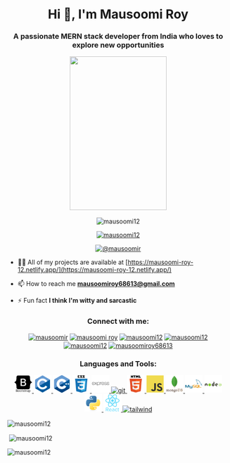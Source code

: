 <h1 align="center">Hi 👋, I'm Mausoomi Roy</h1>
<h3 align="center">A passionate MERN stack developer from India who loves to explore new opportunities</h3>
<p align="center">
<img 
     width="220px" 
     height="350px" src="https://user-images.githubusercontent.com/112415870/230753696-54448a7f-ced2-447f-9997-9df5a72f6a9d.jpeg">
</p>    
    
    

<p align="center"> <img src="https://komarev.com/ghpvc/?username=mausoomi12&label=Profile%20views&color=0e75b6&style=flat" alt="mausoomi12" /> </p>

<p align="center"> <a href="https://github.com/ryo-ma/github-profile-trophy"><img src="https://github-profile-trophy.vercel.app/?username=mausoomi12" alt="mausoomi12" /></a> </p>

<p align="center"> <a href="https://twitter.com/@mausoomir" target="blank"><img src="https://img.shields.io/twitter/follow/@mausoomir?logo=twitter&style=for-the-badge" alt="@mausoomir" /></a> </p>

- 👨‍💻 All of my projects are available at [https://mausoomi-roy-12.netlify.app/](https://mausoomi-roy-12.netlify.app/)

- 📫 How to reach me **mausoomiroy68613@gmail.com**

- ⚡ Fun fact **I think I'm witty and sarcastic**

<h3 align="center">Connect with me:</h3>
<p align="center">
<a href="https://twitter.com/@mausoomir" target="blank"><img align="center" src="https://raw.githubusercontent.com/rahuldkjain/github-profile-readme-generator/master/src/images/icons/Social/twitter.svg" alt="mausoomir" height="30" width="40" /></a>
<a href="https://linkedin.com/in/mausoomi roy" target="blank"><img align="center" src="https://raw.githubusercontent.com/rahuldkjain/github-profile-readme-generator/master/src/images/icons/Social/linked-in-alt.svg" alt="mausoomi roy" height="30" width="40" /></a>
<a href="https://instagram.com/mausoomi12" target="blank"><img align="center" src="https://raw.githubusercontent.com/rahuldkjain/github-profile-readme-generator/master/src/images/icons/Social/instagram.svg" alt="mausoomi12" height="30" width="40" /></a>
<a href="https://www.codechef.com/users/mausoomi12" target="blank"><img align="center" src="https://cdn.jsdelivr.net/npm/simple-icons@3.1.0/icons/codechef.svg" alt="mausoomi12" height="30" width="40" /></a>
<a href="https://www.leetcode.com/mausoomi12" target="blank"><img align="center" src="https://raw.githubusercontent.com/rahuldkjain/github-profile-readme-generator/master/src/images/icons/Social/leet-code.svg" alt="mausoomi12" height="30" width="40" /></a>
<a href="https://auth.geeksforgeeks.org/user/mausoomiroy68613" target="blank"><img align="center" src="https://raw.githubusercontent.com/rahuldkjain/github-profile-readme-generator/master/src/images/icons/Social/geeks-for-geeks.svg" alt="mausoomiroy68613" height="30" width="40" /></a>
</p>

<h3 align="center">Languages and Tools:</h3>
<p align="center"> <a href="https://getbootstrap.com" target="_blank" rel="noreferrer"> <img src="https://raw.githubusercontent.com/devicons/devicon/master/icons/bootstrap/bootstrap-plain-wordmark.svg" alt="bootstrap" width="40" height="40"/> </a> <a href="https://www.cprogramming.com/" target="_blank" rel="noreferrer"> <img src="https://raw.githubusercontent.com/devicons/devicon/master/icons/c/c-original.svg" alt="c" width="40" height="40"/> </a> <a href="https://www.w3schools.com/cpp/" target="_blank" rel="noreferrer"> <img src="https://raw.githubusercontent.com/devicons/devicon/master/icons/cplusplus/cplusplus-original.svg" alt="cplusplus" width="40" height="40"/> </a> <a href="https://www.w3schools.com/css/" target="_blank" rel="noreferrer"> <img src="https://raw.githubusercontent.com/devicons/devicon/master/icons/css3/css3-original-wordmark.svg" alt="css3" width="40" height="40"/> </a> <a href="https://expressjs.com" target="_blank" rel="noreferrer"> <img src="https://raw.githubusercontent.com/devicons/devicon/master/icons/express/express-original-wordmark.svg" alt="express" width="40" height="40"/> </a> <a href="https://git-scm.com/" target="_blank" rel="noreferrer"> <img src="https://www.vectorlogo.zone/logos/git-scm/git-scm-icon.svg" alt="git" width="40" height="40"/> </a> <a href="https://www.w3.org/html/" target="_blank" rel="noreferrer"> <img src="https://raw.githubusercontent.com/devicons/devicon/master/icons/html5/html5-original-wordmark.svg" alt="html5" width="40" height="40"/> </a> <a href="https://developer.mozilla.org/en-US/docs/Web/JavaScript" target="_blank" rel="noreferrer"> <img src="https://raw.githubusercontent.com/devicons/devicon/master/icons/javascript/javascript-original.svg" alt="javascript" width="40" height="40"/> </a> <a href="https://www.mongodb.com/" target="_blank" rel="noreferrer"> <img src="https://raw.githubusercontent.com/devicons/devicon/master/icons/mongodb/mongodb-original-wordmark.svg" alt="mongodb" width="40" height="40"/> </a> <a href="https://www.mysql.com/" target="_blank" rel="noreferrer"> <img src="https://raw.githubusercontent.com/devicons/devicon/master/icons/mysql/mysql-original-wordmark.svg" alt="mysql" width="40" height="40"/> </a> <a href="https://nodejs.org" target="_blank" rel="noreferrer"> <img src="https://raw.githubusercontent.com/devicons/devicon/master/icons/nodejs/nodejs-original-wordmark.svg" alt="nodejs" width="40" height="40"/> </a> <a href="https://www.python.org" target="_blank" rel="noreferrer"> <img src="https://raw.githubusercontent.com/devicons/devicon/master/icons/python/python-original.svg" alt="python" width="40" height="40"/> </a> <a href="https://reactjs.org/" target="_blank" rel="noreferrer"> <img src="https://raw.githubusercontent.com/devicons/devicon/master/icons/react/react-original-wordmark.svg" alt="react" width="40" height="40"/> </a> <a href="https://tailwindcss.com/" target="_blank" rel="noreferrer"> <img src="https://www.vectorlogo.zone/logos/tailwindcss/tailwindcss-icon.svg" alt="tailwind" width="40" height="40"/> </a> </p>

<p><img align="center" src="https://github-readme-stats.vercel.app/api/top-langs?username=mausoomi12&show_icons=true&locale=en&layout=compact" alt="mausoomi12" /></p>

<p>&nbsp;<img align="center" src="https://github-readme-stats.vercel.app/api?username=mausoomi12&show_icons=true&locale=en" alt="mausoomi12" /></p>

<p><img align="center" src="https://github-readme-streak-stats.herokuapp.com/?user=mausoomi12&" alt="mausoomi12" /></p>
